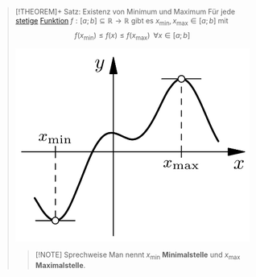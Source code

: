 > [!THEOREM]+ Satz: Existenz von Minimum und Maximum
> Für jede [stetige](Stetigkeit.md) [Funktion](../../Funktionen/Funktion.md) $f: [a; b] \subseteq\mathbb{R}\to\mathbb{R}$ gibt es $x_{\text{min}},x_{\text{max}}\in[a;b]$ mit
> $$f(x_{\text{min}})\le f(x) \le f(x_{\text{max}}) \,\,\, \forall x\in [a;b]$$
> 
> ![Minimum und Maximum](../Resources/Stetigkeit/Minimum%20und%20Maximum.jpg)
> 
> > [!NOTE] Sprechweise
> > Man nennt $x_{\text{min}}$ **Minimalstelle** und $x_{\text{max}}$ **Maximalstelle**.